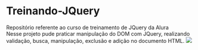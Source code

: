 # Treinando-JQuery
Repositório referente ao curso de treinamento de JQuery da Alura
<br>
Nesse projeto pude praticar manipulação do DOM com JQuery, realizando validação, busca, manipulação, exclusão e adição no documento HTML.
<img src="https://i.imgur.com/JdYDfih.png">
